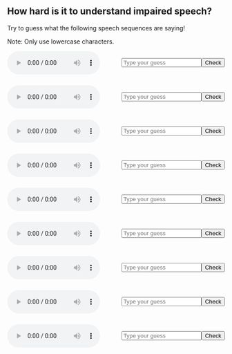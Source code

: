 ## How hard is it to understand impaired speech?

Try to guess what the following speech sequences are saying!

Note: Only use lowercase characters.

<row style="display: flex; align-items: center; justify-content: center; margin-bottom:25px">
  <audio controls  style="margin-right:50px;">
    <source src="https://github.com/sqrk/GITEX/blob/main/advice.wav?raw=true">
  </audio>
  <input placeholder = "Type your guess"  id = "advice" />
  <button onclick="document.getElementById('advice').value == 'advice' ? alert('You guessed correctly!') : alert('The correct word is: advice')">Check</button>
</row>

<row style="display: flex; align-items: center; justify-content: center; margin-bottom:25px">
<audio controls  style="margin-right:50px;">
  <source src="https://github.com/sqrk/GITEX/blob/main/adapt.wav?raw=true">
</audio>
<input placeholder = "Type your guess"  id = "adapt" />
<button onclick="document.getElementById('adapt').value == 'adapt' ? alert('You guessed correctly!') : alert('The correct word is: adapt')">Check</button>
</row>
  
<row style="display: flex; align-items: center; justify-content: center; margin-bottom:25px">
<audio controls  style="margin-right:50px;">
  <source src="https://github.com/sqrk/GITEX/blob/main/control.wav?raw=true">
</audio>
<input placeholder = "Type your guess"  id = "control" />
<button onclick="document.getElementById('control').value == 'control' ? alert('You guessed correctly!') : alert('The correct word is: control')">Check</button>
</row> 

<row style="display: flex; align-items: center; justify-content: center; margin-bottom:25px">
<audio controls  style="margin-right:50px;">
  <source src="https://github.com/sqrk/GITEX/blob/main/legislature.wav?raw=true">
</audio>
<input placeholder = "Type your guess"  id = "legislature" />
<button onclick="document.getElementById('legislature').value == 'legislature' ? alert('You guessed correctly!') : alert('The correct word is: legislature')">Check</button>
</row> 

<row style="display: flex; align-items: center; justify-content: center; margin-bottom:25px">
<audio controls  style="margin-right:50px;">
  <source src="https://github.com/sqrk/GITEX/blob/main/multiflora.wav?raw=true">
</audio>
<input placeholder = "Type your guess"  id = "multiflora" />
<button onclick="document.getElementById('multiflora').value == 'multiflora' ? alert('You guessed correctly!') : alert('The correct word is: multiflora')">Check</button>
</row>

<row style="display: flex; align-items: center; justify-content: center; margin-bottom:25px">
<audio controls style="margin-right:50px;">
  <source src="https://github.com/sqrk/GITEX/blob/main/other.wav?raw=true">
</audio>
<input placeholder = "Type your guess"  id = "other" />
<button onclick="document.getElementById('other').value == 'other' ? alert('You guessed correctly!') : alert('The correct word is: other')">Check</button>
</row>
  
<row style="display: flex; align-items: center; justify-content: center; margin-bottom:25px">
<audio controls  style="margin-right:50px;">
  <source src="https://github.com/sqrk/GITEX/blob/main/psychological.wav?raw=true">
</audio>
<input placeholder = "Type your guess"  id = "psychological" />
<button onclick="document.getElementById('psychological').value == 'psychological' ? alert('You guessed correctly!') : alert('The correct word is: psychological')">Check</button>
</row>

<row style="display: flex; align-items: center; justify-content: center; margin-bottom:25px">
<audio controls  style="margin-right:50px;">
  <source src="https://github.com/sqrk/GITEX/blob/main/six.wav?raw=true">
</audio>
<input placeholder = "Type your guess"  id = "six" />
<button onclick="document.getElementById('six').value == 'six' ? alert('You guessed correctly!') : alert('The correct word is: six')">Check</button>
</row>
  
<row style="display: flex; align-items: center; justify-content: center; margin-bottom:25px">
<audio controls  style="margin-right:50px;">
  <source src="https://github.com/sqrk/GITEX/blob/main/tango.wav?raw=true">
</audio>
<input placeholder = "Type your guess"  id = "tango" />
<button onclick="document.getElementById('tango').value == 'tango' ? alert('You guessed correctly!') : alert('The correct word is: tango')">Check</button>
</row>
  

